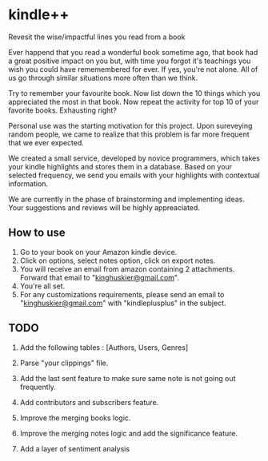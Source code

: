 # kindle++
Revesit the wise/impactful lines you read from a book

Ever happend that you read a wonderful book sometime ago, that book had a great positive impact on you but, with time you forgot it's teachings you wish you could have rememembered for ever. If yes, you're not alone. All of us go through similar situations more often than we think. 

Try to remember your favourite book. Now list down the 10 things which you appreciated the most in that book. Now repeat the activity for top 10 of your favorite books. Exhausting right?

Personal use was the starting motivation for this project. Upon sureveying random people, we came to realize that this problem is far more frequent that we ever expected. 

We created a small service, developed by novice programmers, which takes your kindle highlights and stores them in a database. Based on your selected frequency, we send you emails with your highlights with contextual information. 

We are currently in the phase of brainstorming and implementing ideas. Your suggestions and reviews will be highly appreaciated.  



## How to use

1. Go to your book on your Amazon kindle device.
2. Click on options, select notes option, click on export notes.
3. You will receive an email from amazon containing 2 attachments. Forward that email to "kinghuskier@gmail.com".
4. You're all set.
5. For any customizations requirements, please send an email to "kinghuskier@gmail.com" with "kindleplusplus" in the subject. 


## TODO
1. Add the following tables : [Authors, Users, Genres]
  
2. Parse "your clippings" file.

3. Add the last sent feature to make sure same note is not going out frequently.

4. Add contributors and subscribers feature.

5. Improve the merging books logic.

6. Improve the merging notes logic and add the significance feature.

7. Add a layer of sentiment analysis
